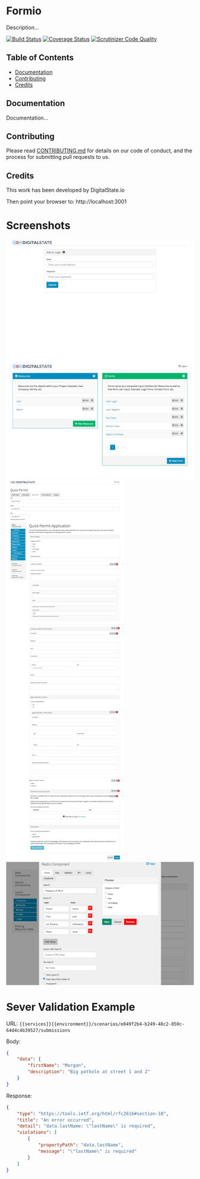 # Formio

Description...

[![Build Status](https://travis-ci.org/DigitalState/Formio.svg?branch=develop)](https://travis-ci.org/DigitalState/Formio)
[![Coverage Status](https://coveralls.io/repos/github/DigitalState/Formio/badge.svg?branch=develop)](https://coveralls.io/github/DigitalState/Formio?branch=develop)
[![Scrutinizer Code Quality](https://scrutinizer-ci.com/g/DigitalState/Formio/badges/quality-score.png?b=develop)](https://scrutinizer-ci.com/g/DigitalState/Formio/?branch=develop)

## Table of Contents

- [Documentation](#documentation)
- [Contributing](#contributing)
- [Credits](#credits)

## Documentation

Documentation...

## Contributing

Please read [CONTRIBUTING.md](CONTRIBUTING.md) for details on our code of conduct, and the process for submitting pull requests to us.

## Credits

This work has been developed by DigitalState.io








Then point your browser to: http://localhost:3001



# Screenshots

![formio login](./documentation/images/formio-login.png)
![formio form menu](./documentation/images/formio-form-menu.png)
![formio full form example](./documentation/images/formio-full-form.png)
![formio radio component edit](./documentation/images/formio-raido-component-edit.png)


# Sever Validation Example

URL: `{{services}}{{environment}}/scenarios/e049f2b4-b249-48c2-850c-64d4c4b39527/submissions`

Body:

```json
{
	"data": {
		"firstName": "Morgan",
		"description": "Big pothole at street 1 and 2"
	}
}
```

Response:

```json
{
    "type": "https://tools.ietf.org/html/rfc2616#section-10",
    "title": "An error occurred",
    "detail": "data.lastName: \"lastName\" is required",
    "violations": [
        {
            "propertyPath": "data.lastName",
            "message": "\"lastName\" is required"
        }
    ]
}
```